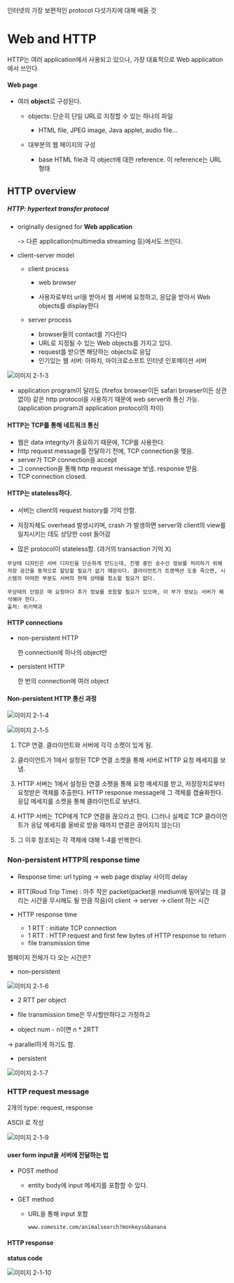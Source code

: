 인터넷의 가장 보편적인 protocol 다섯가지에 대해 배울 것

# Web and HTTP

HTTP는 여러 application에서 사용되고 있으나, 가장 대표적으로 Web application에서 쓰인다.

#### Web page

- 여러 **object**로 구성된다.

  - objects: 단순히 단일 URL로 지정할 수 있는 하나의 파일
    - HTML file, JPEG image, Java applet, audio file...

  - 대부분의 웹 페이지의 구성
    - base HTML file과 각 object에 대한 reference. 이 reference는 URL 형태



## HTTP overview

##### HTTP: hypertext transfer protocol

- originally designed for **Web application**

  -> 다른 application(multimedia streaming 등)에서도 쓰인다.

- client-server model
  - client process
  
    - web browser
  
    - 사용자로부터 url을 받아서 웹 서버에 요청하고, 응답을 받아서 Web objects를 display한다
  
  - server process
  
    - browser들의 contact를 기다린다
    - URL로 지정될 수 있는 Web objects를 가지고 있다.
    - request를 받으면 해당하는 objects로 응답
    - 인기있는 웹 서버: 아파치, 마이크로소프트 인터넷 인포메이션 서버

![이미지 2-1-3](../images/2-1-3.png)

- application program이 달라도 (firefox browser이든 safari browser이든 상관없이) 같은 http protocol을 사용하기 때문에 web server와 통신 가능. (application program과 application protocol의 차이)

  

#### HTTP는 TCP를 통해 네트워크 통신

- 웹은 data integrity가 중요하기 때문에, TCP를 사용한다.
- http request message를 전달하기 전에, TCP connection을 맺음.
- server가 TCP connection을 accept 
- 그 connection을 통해 http request message 보냄. response 받음.
- TCP connection closed.



#### HTTP는 stateless하다.

- 서버는 client의 request history를 기억 안함.

- 저장자체도 overhead 발생시키며, crash 가 발생하면 server와 client의 view를 일치시키는 데도 상당한 cost 들어감

- 많은 protocol이 stateless함. (과거의 transaction 기억 X)

```
무상태 디자인은 서버 디자인을 단순하게 만드는데, 진행 중인 송수신 정보를 처리하기 위해 저장 공간을 동적으로 할당할 필요가 없기 때문이다. 클라이언트가 트랜잭션 도중 죽으면, 시스템의 어떠한 부분도 서버의 현재 상태를 청소할 필요가 없다.

무상태의 단점은 매 요청마다 추가 정보를 포함할 필요가 있으며, 이 부가 정보는 서버가 해석해야 한다.
출처: 위키백과
```



#### HTTP connections

- non-persistent HTTP

  한 connection에 하나의 object만

- persistent HTTP

  한 번의 connection에 여러 object

  

#### Non-persistent HTTP 통신 과정

![이미지 2-1-4](../images/2-1-4.png)

![이미지 2-1-5](../images/2-1-5.png)

1. TCP 연결. 클라이언트와 서버에 각각 소켓이 있게 됨.

2. 클라이언트가 1에서 설정된 TCP 연결 소켓을 통해 서버로 HTTP 요청 메세지를 보냄.
3. HTTP 서버는 1에서 설정된 연결 소펫을 통해 요청 메세지를 받고, 저장장치로부터 요청받은 객체를 추출한다. HTTP response message에 그 객체를 캡슐화한다. 응답 메세지를 소켓을 통해 클라이언트로 보낸다.
4. HTTP 서버는 TCP에게 TCP 연결을 끊으라고 한다. (그러나 실제로 TCP 클라이언트가 응답 메세지를 올바로 받을 때까지 연결은 끊어지지 않는다)
5. 그 이후 참조되는 각 객체에 대해 1-4를 반복한다.



### Non-persistent HTTP의 response time

- Response time: url typing -> web page display 사이의 delay

- RTT(Roud Trip Time) : 아주 작은 packet(packet을 medium에 밀어넣는 데 걸리는 시간을 무시해도 될 만큼 작음)이 client -> server -> client 하는 시간
- HTTP response time
  - 1 RTT : initiate TCP connection
  - 1 RTT : HTTP request and first few bytes of HTTP response to return
  - file transmission time


웹페이지 전체가 다 오는 시간은?

- non-persistent

![이미지 2-1-6](../images/2-1-6.png)

- 2 RTT per object

- file transmission time은 무시할만하다고 가정하고
- object num - n이면 n * 2RTT

-> parallel하게 하기도 함.



- persistent

![이미지 2-1-7](../images/2-1-7.png)





### HTTP request message

2개의 type: request, response

ASCII 로 작성

![이미지 2-1-9](../images/2-1-9.png)



#### user form input을 서버에 전달하는 법

- POST method

  - entity body에 input 메세지를 포함할 수 있다.

- GET method

  - URL을 통해 input 포함

    `www.somesite.com/animalsearch?monkeys&banana`



#### HTTP response

**status code**

![이미지 2-1-10](../images/2-1-10.png)

